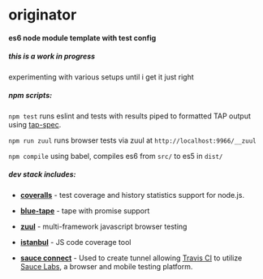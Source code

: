# originator

#### es6 node module template with test config

##### this is a work in progress
experimenting with various setups until i get it just right

##### npm scripts:

`npm test` runs eslint and tests with results piped to formatted TAP output using [tap-spec](https://github.com/scottcorgan/tap-spec).

`npm run zuul` runs browser tests via zuul at `http://localhost:9966/__zuul`

`npm compile` using babel, compiles es6 from `src/` to es5 in `dist/`

##### dev stack includes:
 
- [**coveralls**](https://github.com/nickmerwin/node-coveralls) - test coverage and history statistics support for node.js.

- [**blue-tape**](https://github.com/spion/blue-tape) - tape with promise support

- [**zuul**](https://github.com/defunctzombie/zuul) - multi-framework javascript browser testing

- [**istanbul**](https://github.com/gotwarlost/istanbul) - JS code coverage tool
 
- [**sauce connect**](http://docs.travis-ci.com/user/sauce-connect/) - Used to create tunnel allowing [Travis CI](https://travis-ci.org/) to utilize [Sauce Labs](https://saucelabs.com), a browser and mobile testing platform.



